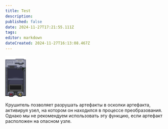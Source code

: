 ```yaml
---
title: Test
description: 
published: false
date: 2024-11-27T17:21:55.111Z
tags: 
editor: markdown
dateCreated: 2024-11-27T16:13:08.467Z
---
```



<div class="infobox">
  <img src="/guides/xenoarcheology/crusher.png" width="64"/>
  <p>Крушитель позволяет разрушать артефакты в осколки артефакта, активируя узел, на котором он находился в процессе преобразования. Однако мы не рекомендуем использовать эту функцию, если артефакт расположен на опасном узле.</p>
</div>
